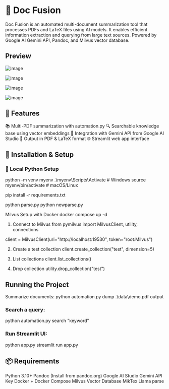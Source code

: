 # 📄 Doc Fusion
Doc Fusion is an automated multi-document summarization tool that processes PDFs and LaTeX files using AI models. It enables efficient information extraction and querying from large text sources. Powered by Google AI Gemini API, Pandoc, and Milvus vector database.

## Preview
![image](https://github.com/user-attachments/assets/88d6c658-9bbd-4c1e-a814-bd88971d2317)

![image](https://github.com/user-attachments/assets/1dad0aee-d628-4103-be4b-033cf8eb780a)

![image](https://github.com/user-attachments/assets/84cb2564-2810-4dc2-b03e-fd8baa832e26)

![image](https://github.com/user-attachments/assets/d22974c3-1e16-4ff1-ac86-7a7696d6b71e)




## 🚀 Features
📚 Multi-PDF summarization with automation.py
🔍 Searchable knowledge base using vector embeddings
🧠 Integration with Gemini API from Google AI Studio
📄 Output in PDF & LaTeX format
🌐 Streamlit web app interface
## 🧰 Installation & Setup
### 🔧 Local Python Setup
python -m venv myenv .\myenv\Scripts\Activate # Windows source myenv/bin/activate # macOS/Linux

pip install -r requirements.txt

python parse.py python newparse.py

Milvus Setup with Docker
docker compose up -d

1. Connect to Milvus
from pymilvus import MilvusClient, utility, connections

client = MilvusClient(uri="http://localhost:19530", token="root:Milvus")

2. Create a test collection
client.create_collection("test", dimension=5)

3. List collections
client.list_collections()

4. Drop collection
utility.drop_collection("test")

## Running the Project
Summarize documents:
python automation.py dump .\data\demo.pdf output

### Search a query:
python automation.py search "keyword"

### Run Streamlit UI:
python app.py streamlit run app.py

## 📦 Requirements
Python 3.10+
Pandoc (Install from pandoc.org)
Google AI Studio Gemini API Key
Docker + Docker Compose
Milvus Vector Database
MikTex
Llama parse
